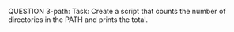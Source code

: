 QUESTION 3-path: Task: Create a script that counts the number of directories in the PATH and prints the total.
